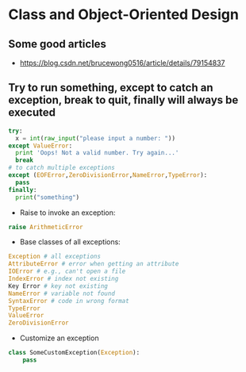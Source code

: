 # Class and Object-Oriented Design

## Some good articles
- https://blog.csdn.net/brucewong0516/article/details/79154837

## Try to run something, except to catch an exception, break to quit, finally will always be executed
```python
try:
  x = int(raw_input("please input a number: "))
except ValueError:
  print 'Oops! Not a valid number. Try again...'
  break
# to catch multiple exceptions
except (EOFError,ZeroDivisionError,NameError,TypeError):
  pass
finally:
  print("something")
```
- Raise to invoke an exception:
```python
raise ArithmeticError
```
- Base classes of all exceptions:
```python
Exception # all exceptions
AttributeError # error when getting an attribute
IOError # e.g., can't open a file
IndexError # index not existing
Key Error # key not existing
NameError # variable not found
SyntaxError # code in wrong format
TypeError
ValueError
ZeroDivisionError
```
- Customize an exception
```python
class SomeCustomException(Exception):
    pass
```
